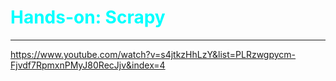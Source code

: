 <div class="title-card" style="color: cyan;">
    <h1>Hands-on: Scrapy</h1>
</div>

---



https://www.youtube.com/watch?v=s4jtkzHhLzY&list=PLRzwgpycm-Fjvdf7RpmxnPMyJ80RecJjv&index=4

